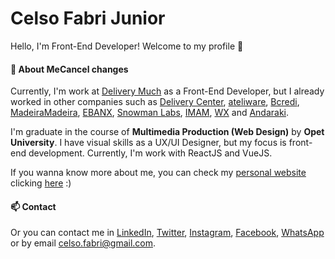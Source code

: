# Celso Fabri Junior

Hello, I'm Front-End Developer! Welcome to my profile :space_invader:

#### :fox_face: About MeCancel changes
Currently, I'm work at [Delivery Much](https://deliverymuch.com.br/) as a Front-End Developer, but I already worked in other companies such as [Delivery Center](https://www.deliverycenter.com/), [ateliware](https://www.ateliware.com/), [Bcredi](https://bcredi.com.br), [MadeiraMadeira](https://www.madeiramadeira.com.br/), [EBANX](https://ebanx.com/br), [Snowman Labs](https://snowmanlabs.com.br), [IMAM](https://imam.ag), [WX](https://agenciawx.com.br) and [Andaraki](https://andaraki.com.br). 

I'm graduate in the course of **Multimedia Production (Web Design)** by **Opet University**. I have visual skills as a UX/UI Designer, but my focus is front-end development. Currently, I'm work with ReactJS and VueJS.

If you wanna know more about me, you can check my [personal website](https://celsofabri.com) clicking [here](https://celsofabri.com) :)

#### :mailbox: Contact

Or you can contact me in [LinkedIn](https://www.linkedin.com/in/celsofabri/), [Twitter](https://twitter.com/celsofabri), [Instagram](https://instagram.com/celso.cwb), [Facebook](https://facebook.com/celsofabrijr), [WhatsApp](https://api.whatsapp.com/send?phone=5541991222951) or by email celso.fabri@gmail.com.
